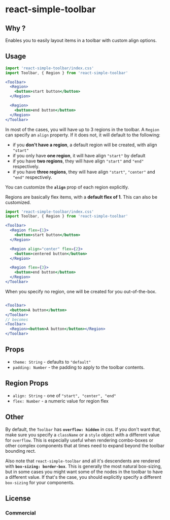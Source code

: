# react-simple-toolbar

## Why ?

Enables you to easily layout items in a toolbar with custom align options.

## Usage

```jsx
import 'react-simple-toolbar/index.css'
import Toolbar, { Region } from 'react-simple-toolbar'

<Toolbar>
  <Region>
    <button>start button</button>
  </Region>

  <Region>
    <button>end button</button>
  </Region>
</Toolbar>
```

In most of the cases, you will have up to 3 regions in the toolbar. A `Region` can specify an `align` property. If it does not, it will default to the following:

 * if you **don't have a region**, a default region will be created, with align `"start"`
 * if you only have **one region**, it will have align `"start"` by default
 * if you have **two regions**, they will have align `"start"` and `"end"` respectively.
 * if you have **three regions**, they will have align `"start"`, `"center"` and `"end"` respectively.

You can customize the **`align`** prop of each region explicitly.

Regions are basically flex items, with a **default flex of 1**. This can also be customized.

```jsx
import 'react-simple-toolbar/index.css'
import Toolbar, { Region } from 'react-simple-toolbar'

<Toolbar>
  <Region flex={1}>
    <button>start button</button>
  </Region>

  <Region align="center" flex={2}>
    <button>centered button</button>
  </Region>

  <Region flex={3}>
    <button>end button</button>
  </Region>
</Toolbar>
```

When you specify no region, one will be created for you out-of-the-box.

```jsx

<Toolbar>
  <button>A button</button>
</Toolbar>
// becomes
<Toolbar>
  <Region><button>A button</button></Region>
</Toolbar>
```

## Props

 * `theme: String` - defaults to `"default"`
 * `padding: Number` - the padding to apply to the toolbar contents.

## Region Props

 * `align: String` - one of `"start", "center", "end"`
 * `flex: Number` - a numeric value for region flex

## Other

By default, the `Toolbar` has **`overflow: hidden`** in css. If you don't want that, make sure you specify a `className` or a `style` object with a different value for `overflow`. This is especially useful when rendering combo-boxes or other complex components that at times need to expand beyond the toolbar bounding rect.

Also note that `react-simple-toolbar` and all it's descendents are rendered with **`box-sizing: border-box`**. This is generally the most natural box-sizing, but in some cases you might want some of the nodes in the toolbar to have a different value. If that's the case, you should explicitly specify a different `box-sizing` for your components.

## License

### Commercial